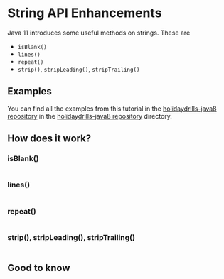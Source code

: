 # String API Enhancements
Java 11 introduces some useful methods on strings. These are
* `isBlank()`
* `lines()`
* `repeat()`
* `strip()`, `stripLeading()`, `stripTrailing()`


## Examples
You can find all the examples from this tutorial in the [holidaydrills-java8 repository](https://github.com/Holidaydrills/holidaydrills-Java8) 
in the [holidaydrills-java8 repository](https://github.com/Holidaydrills/holidaydrills-Java8/tree/master/src/main/java/com/holidaydrills/...)
directory.

## How does it work?
### isBlank()

```Java
```

### lines()

```Java
```

### repeat()

```java
```

### strip(), stripLeading(), stripTrailing()
```Java
```

## Good to know






